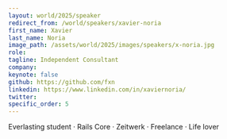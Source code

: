 ```yaml
---
layout: world/2025/speaker
redirect_from: /world/speakers/xavier-noria
first_name: Xavier
last_name: Noria
image_path: /assets/world/2025/images/speakers/x-noria.jpg
role:
tagline: Independent Consultant
company:
keynote: false
github: https://github.com/fxn
linkedin: https://www.linkedin.com/in/xaviernoria/
twitter:
specific_order: 5
---
```


Everlasting student · Rails Core · Zeitwerk · Freelance · Life lover
